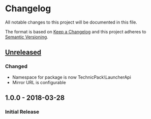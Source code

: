 # Changelog
All notable changes to this project will be documented in this file.

The format is based on [Keep a Changelog](http://keepachangelog.com/en/1.0.0/)
and this project adheres to [Semantic Versioning](http://semver.org/spec/v2.0.0.html).

## [Unreleased]
### Changed
 - Namespace for package is now TechnicPack\LauncherApi
 - Mirror URL is configurable

## 1.0.0 - 2018-03-28
### Initial Release

[Unreleased]: https://github.com/technicpack/launcher-api/compare/v1.0.0...HEAD
